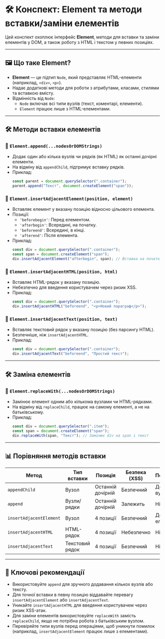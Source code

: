 # 🛠️ Конспект: Element та методи вставки/заміни елементів

Цей конспект охоплює інтерфейс **Element**, методи для вставки та заміни елементів у DOM, а також роботу з HTML і текстом у певних позиціях.

---

## 🖼️ Що таке Element?

- **Element** — це підтип `Node`, який представляє HTML-елементи (наприклад, `<div>`, `<p>`).
- Надає додаткові методи для роботи з атрибутами, класами, стилями та вставкою вмісту.
- Відмінність від `Node`:
  - `Node` включає всі типи вузлів (текст, коментарі, елементи).
  - `Element` працює лише з HTML-елементами.

---

## 🛠️ Методи вставки елементів

### 🔹 `Element.append(...nodesOrDOMStrings)`

- Додає один або кілька вузлів чи рядків (як HTML) як останні дочірні елементи.
- На відміну від `appendChild`, підтримує вставку рядків.
- Приклад:
  ```js
  const parent = document.querySelector(".container");
  parent.append("Текст", document.createElement("span"));
  ```

### 🔹 `Element.insertAdjacentElement(position, element)`

- Вставляє елемент у вказану позицію відносно цільового елемента.
- Позиції:
  - `'beforebegin'`: Перед елементом.
  - `'afterbegin'`: Всередині, на початку.
  - `'beforeend'`: Всередині, в кінці.
  - `'afterend'`: Після елемента.
- Приклад:
  ```js
  const div = document.querySelector(".container");
  const span = document.createElement("span");
  div.insertAdjacentElement("afterbegin", span); // Вставка на початку div
  ```

### 🔹 `Element.insertAdjacentHTML(position, html)`

- Вставляє HTML-рядок у вказану позицію.
- Небезпечно для введення користувачем через ризик XSS.
- Приклад:
  ```js
  const div = document.querySelector(".container");
  div.insertAdjacentHTML("beforeend", "<p>Новий параграф</p>");
  ```

### 🔹 `Element.insertAdjacentText(position, text)`

- Вставляє текстовий рядок у вказану позицію (без парсингу HTML).
- Безпечніше, ніж `insertAdjacentHTML`.
- Приклад:
  ```js
  const div = document.querySelector(".container");
  div.insertAdjacentText("beforeend", "Простий текст");
  ```

---

## 🛠️ Заміна елементів

### 🔹 `Element.replaceWith(...nodesOrDOMStrings)`

- Замінює елемент одним або кількома вузлами чи HTML-рядками.
- На відміну від `replaceChild`, працює на самому елементі, а не на батьківському.
- Приклад:
  ```js
  const div = document.querySelector(".item");
  const span = document.createElement("span");
  div.replaceWith(span, "Текст"); // Замінює div на span і текст
  ```

---

## 📊 Порівняння методів вставки

| Метод                   | Тип вставки     | Позиція           | Безпека (XSS) | Повертає        |
| ----------------------- | --------------- | ----------------- | ------------- | --------------- |
| `appendChild`           | Вузол           | Останній дочірній | Безпечний     | Доданий вузол   |
| `append`                | Вузли/рядки     | Останній дочірній | Залежить      | Нічого          |
| `insertAdjacentElement` | Вузол           | 4 позиції         | Безпечний     | Доданий елемент |
| `insertAdjacentHTML`    | HTML-рядок      | 4 позиції         | Небезпечно    | Нічого          |
| `insertAdjacentText`    | Текстовий рядок | 4 позиції         | Безпечний     | Нічого          |

---

## 📘 Ключові рекомендації

- Використовуйте `append` для зручного додавання кількох вузлів або тексту.
- Для точної вставки в певну позицію віддавайте перевагу `insertAdjacentElement` або `insertAdjacentText`.
- Уникайте `insertAdjacentHTML` для введення користувачем через ризик XSS-атак.
- Для заміни елементів використовуйте `replaceWith` замість `replaceChild`, якщо не потрібна робота з батьківським вузлом.
- Перевіряйте типи вузлів перед операціями, щоб уникнути помилок (наприклад, `insertAdjacentElement` працює лише з елементами).
